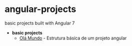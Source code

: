 # angular-projects
basic projects built with Angular 7

- **basic projects**
  - [Olá Mundo](ola-mundo) - Estrutura básica de um projeto angular
